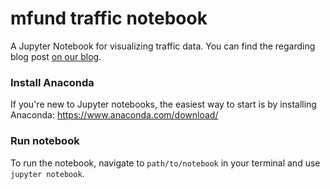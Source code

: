 # mfund traffic notebook
A Jupyter Notebook for visualizing traffic data. You can find the regarding blog post [on our blog](https://blog.webkid.io/analysing-data-with-jupyter-notebooks-and-pandas/).

### Install Anaconda
If you're new to Jupyter notebooks, the easiest way to start is by installing Anaconda: https://www.anaconda.com/download/

### Run notebook
To run the notebook, navigate to `path/to/notebook` in your terminal and use `jupyter notebook`.


